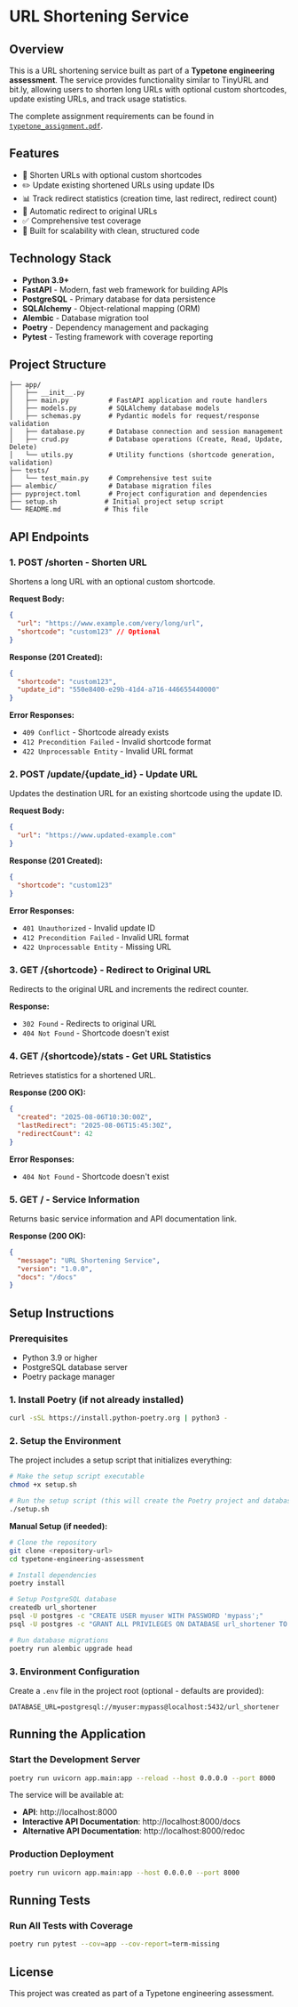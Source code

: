 # URL Shortening Service

## Overview

This is a URL shortening service built as part of a **Typetone engineering assessment**. The service provides functionality similar to TinyURL and bit.ly, allowing users to shorten long URLs with optional custom shortcodes, update existing URLs, and track usage statistics.

The complete assignment requirements can be found in [`typetone_assignment.pdf`](./typetone_assignment.pdf).

## Features

- 🔗 Shorten URLs with optional custom shortcodes
- ✏️ Update existing shortened URLs using update IDs
- 📊 Track redirect statistics (creation time, last redirect, redirect count)
- 🔄 Automatic redirect to original URLs
- ✅ Comprehensive test coverage
- 🚀 Built for scalability with clean, structured code

## Technology Stack

- **Python 3.9+**
- **FastAPI** - Modern, fast web framework for building APIs
- **PostgreSQL** - Primary database for data persistence
- **SQLAlchemy** - Object-relational mapping (ORM)
- **Alembic** - Database migration tool
- **Poetry** - Dependency management and packaging
- **Pytest** - Testing framework with coverage reporting

## Project Structure

```
├── app/
│   ├── __init__.py
│   ├── main.py          # FastAPI application and route handlers
│   ├── models.py        # SQLAlchemy database models
│   ├── schemas.py       # Pydantic models for request/response validation
│   ├── database.py      # Database connection and session management
│   ├── crud.py          # Database operations (Create, Read, Update, Delete)
│   └── utils.py         # Utility functions (shortcode generation, validation)
├── tests/
│   └── test_main.py     # Comprehensive test suite
├── alembic/             # Database migration files
├── pyproject.toml       # Project configuration and dependencies
├── setup.sh            # Initial project setup script
└── README.md           # This file
```

## API Endpoints

### 1. **POST /shorten** - Shorten URL

Shortens a long URL with an optional custom shortcode.

**Request Body:**

```json
{
  "url": "https://www.example.com/very/long/url",
  "shortcode": "custom123" // Optional
}
```

**Response (201 Created):**

```json
{
  "shortcode": "custom123",
  "update_id": "550e8400-e29b-41d4-a716-446655440000"
}
```

**Error Responses:**

- `409 Conflict` - Shortcode already exists
- `412 Precondition Failed` - Invalid shortcode format
- `422 Unprocessable Entity` - Invalid URL format

### 2. **POST /update/{update_id}** - Update URL

Updates the destination URL for an existing shortcode using the update ID.

**Request Body:**

```json
{
  "url": "https://www.updated-example.com"
}
```

**Response (201 Created):**

```json
{
  "shortcode": "custom123"
}
```

**Error Responses:**

- `401 Unauthorized` - Invalid update ID
- `412 Precondition Failed` - Invalid URL format
- `422 Unprocessable Entity` - Missing URL

### 3. **GET /{shortcode}** - Redirect to Original URL

Redirects to the original URL and increments the redirect counter.

**Response:**

- `302 Found` - Redirects to original URL
- `404 Not Found` - Shortcode doesn't exist

### 4. **GET /{shortcode}/stats** - Get URL Statistics

Retrieves statistics for a shortened URL.

**Response (200 OK):**

```json
{
  "created": "2025-08-06T10:30:00Z",
  "lastRedirect": "2025-08-06T15:45:30Z",
  "redirectCount": 42
}
```

**Error Responses:**

- `404 Not Found` - Shortcode doesn't exist

### 5. **GET /** - Service Information

Returns basic service information and API documentation link.

**Response (200 OK):**

```json
{
  "message": "URL Shortening Service",
  "version": "1.0.0",
  "docs": "/docs"
}
```

## Setup Instructions

### Prerequisites

- Python 3.9 or higher
- PostgreSQL database server
- Poetry package manager

### 1. Install Poetry (if not already installed)

```bash
curl -sSL https://install.python-poetry.org | python3 -
```

### 2. Setup the Environment

The project includes a setup script that initializes everything:

```bash
# Make the setup script executable
chmod +x setup.sh

# Run the setup script (this will create the Poetry project and database)
./setup.sh
```

**Manual Setup (if needed):**

```bash
# Clone the repository
git clone <repository-url>
cd typetone-engineering-assessment

# Install dependencies
poetry install

# Setup PostgreSQL database
createdb url_shortener
psql -U postgres -c "CREATE USER myuser WITH PASSWORD 'mypass';"
psql -U postgres -c "GRANT ALL PRIVILEGES ON DATABASE url_shortener TO myuser;"

# Run database migrations
poetry run alembic upgrade head
```

### 3. Environment Configuration

Create a `.env` file in the project root (optional - defaults are provided):

```env
DATABASE_URL=postgresql://myuser:mypass@localhost:5432/url_shortener
```

## Running the Application

### Start the Development Server

```bash
poetry run uvicorn app.main:app --reload --host 0.0.0.0 --port 8000
```

The service will be available at:

- **API**: http://localhost:8000
- **Interactive API Documentation**: http://localhost:8000/docs
- **Alternative API Documentation**: http://localhost:8000/redoc

### Production Deployment

```bash
poetry run uvicorn app.main:app --host 0.0.0.0 --port 8000
```

## Running Tests

### Run All Tests with Coverage

```bash
poetry run pytest --cov=app --cov-report=term-missing
```

## License

This project was created as part of a Typetone engineering assessment.
